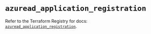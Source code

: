 # `azuread_application_registration`

Refer to the Terraform Registry for docs: [`azuread_application_registration`](https://registry.terraform.io/providers/hashicorp/azuread/3.6.0/docs/resources/application_registration).
